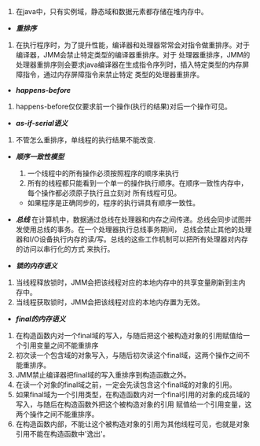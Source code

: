 1. 在java中，只有实例域，静态域和数据元素都存储在堆内存中。

- **_重排序_**
1. 在执行程序时，为了提升性能，编译器和处理器常常会对指令做重排序。对于编译器，JMM会禁止特定类型的编译器重排序。对于
处理器重排序，JMM的处理器重排序则会要求java编译器在生成指令序列时，插入特定类型的内存屏障指令，通过内存屏障指令来禁止特定
类型的处理器重排序。

- **_happens-before_**
1. happens-before仅仅要求前一个操作(执行的结果)对后一个操作可见。

- **_as-if-serial语义_**
1. 不管怎么重排序，单线程的执行结果不能改变.

- **_顺序一致性模型_**

    1. 一个线程中的所有操作必须按照程序的顺序来执行
    2. 所有的线程都只能看到一个单一的操作执行顺序。在顺序一致性内存中，每个操作都必须原子执行且立刻对
    所有线程可见。
    - 如果程序是正确同步的，程序的执行讲具有顺序一致性。
- **_总线_**
在计算机中，数据通过总线在处理器和内存之间传递。总线会同步试图并发使用总线的事务。在一个处理器执行总线事务期间，
总线会禁止其他的处理器和I/O设备执行内存的读/写。总线的这些工作机制可以把所有处理器对内存的访问以串行化的方式
来执行。
- **_锁的内存语义_**
1. 当线程释放锁时，JMM会把该线程对应的本地内存中的共享变量刷新到主内存中。
2. 当线程获取锁时，JMM会把该线程对应的本地内存置为无效。
- **_final的内存语义_**
1. 在构造函数内对一个final域的写入，与随后把这个被构造对象的引用赋值给一个引用变量之间不能重排序
2. 初次读一个包含域的对象写入，与随后初次读这个final域，这两个操作之间不能重排序。
3. JMM禁止编译器把final域的写入重排序到构造函数之外。
4. 在读一个对象的final域之前，一定会先读包含这个final域的对象的引用。
5. 如果final域为一个引用类型，在构造函数内对一个final引用的对象的成员域的写入，与随后在构造函数外把这个被构造对象的引用
赋值给一个引用变量，这两个操作之间不能重排序。
6. 在构造函数内部，不能让这个被构造对象的引用为其他线程可见，也就是对象引用不能在构造函数中'逸出'。
